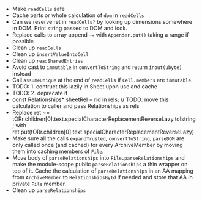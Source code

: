 - Make `readCells` safe
- Cache parts or whole calculation of `dom` in `readCells`
- Can we reserve ret in `readCells?` by looking up dimensions somewhere in
  DOM. Print string passed to DOM and look.
- Replace calls to array append `~=` with `Appender.put()` taking a range if possible
- Clean up `readCells`
- Clean up `insertValueIntoCell`
- Clean up `readSharedEntries`
- Avoid cast to `immutable` in `convertToString` and return `inout(ubyte)` instead
- Call `assumeUnique` at the end of `readCells` if `Cell.members` are
  `immutable`.
- TODO: 1. contruct this lazily in Sheet upon use and cache
- TODO: 2. deprecate it
- const Relationships* sheetRel = rid in rels; // TODO: move this calculation to caller and pass Relationships as rels
- Replace ret ~= tORr.children[0].text.specialCharacterReplacementReverseLazy.to!string; with
  ret.put(tORr.children[0].text.specialCharacterReplacementReverseLazy)
- Make sure all the calls `expandTrusted`, `convertToString`, `parseDOM` are
  only called once (and cached) for every ArchiveMember by moving them into
  caching members of `File`.
- Move body of `parseRelationships` into `File.parseRelationships` and make the
  module-scope public `parseRelationships` a thin wrapper on top of it. Cache
  the calculation of `parseRelationships` in an AA mapping from `ArchiveMember`
  to `RelationshipsById` if needed and store that AA in private `File` member.
- Clean up `parseRelationships`
